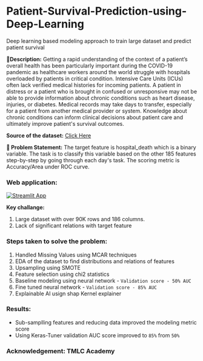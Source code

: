 # Patient-Survival-Prediction-using-Deep-Learning
Deep learning based modeling approach to train large dataset and predict patient survival 

**🧾Description:** Getting a rapid understanding of the context of a patient’s overall health has been particularly important during the COVID-19 pandemic as healthcare workers around the world struggle with hospitals overloaded by patients in critical condition. Intensive Care Units (ICUs) often lack verified medical histories for incoming patients. A patient in distress or a patient who is brought in confused or unresponsive may not be able to provide information about chronic conditions such as heart disease, injuries, or diabetes. Medical records may take days to transfer, especially for a patient from another medical provider or system. Knowledge about chronic conditions can inform clinical decisions about patient care and ultimately improve patient's survival outcomes.

**Source of the dataset:** [Click Here](https://journals.lww.com/ccmjournal/Citation/2019/01001/33__THE_GLOBAL_OPEN_SOURCE_SEVERITY_OF_ILLNESS.36.aspx)

**🧭 Problem Statement:** The target feature is hospital_death which is a binary variable. The task is to classify this variable based on the other 185 features step-by-step by going through each day's task. The scoring metric is Accuracy/Area under ROC curve.

### Web application:

[![Streamlit App](https://static.streamlit.io/badges/streamlit_badge_black_white.svg)](https://patient-survival-prediction.streamlit.app/)

**Key challange:** 

1. Large dataset with over 90K rows and 186 columns.
2. Lack of significant relations with target feature

### Steps taken to solve the problem:

1) Handled Missing Values using MCAR techniques
2) EDA of the dataset to find distributions and relations of features 
3) Upsampling using SMOTE 
4) Feature selection using chi2 statistics
5) Baseline modeling using neural network - `Validation score - 50% AUC`
6) Fine tuned neural network - `Validation score - 85% AUC`
7) Explainable AI usign shap Kernel explainer

### Results:

- Sub-samplling features and reducing data improved the modeling metric score
- Using Keras-Tuner validation AUC score improved to `85%` from `50%`

### Acknowledgement: TMLC Academy
